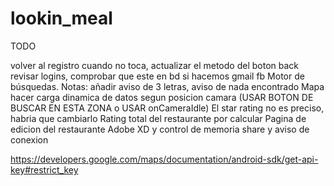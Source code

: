 # lookin_meal

TODO

volver al registro cuando no toca, actualizar el metodo del boton back
revisar logins, comprobar que este en bd si hacemos gmail fb
Motor de búsquedas. Notas: añadir aviso de 3 letras, aviso de nada encontrado
Mapa hacer carga dinamica de datos segun posicion camara (USAR BOTON DE BUSCAR EN ESTA ZONA o USAR onCameraIdle)
El star rating no es preciso, habria que cambiarlo
Rating total del restaurante por calcular
Pagina de edicion del restaurante
Adobe XD y control de memoria
share y aviso de conexion

https://developers.google.com/maps/documentation/android-sdk/get-api-key#restrict_key


 
